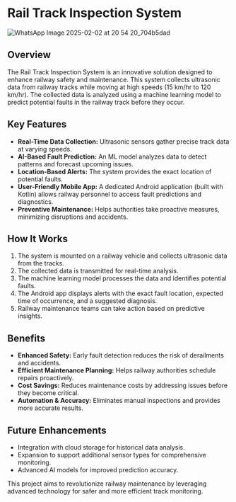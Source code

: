 # Rail Track Inspection System

![WhatsApp Image 2025-02-02 at 20 54 20_704b5dad](https://github.com/user-attachments/assets/6026823e-01f1-49e7-8650-94fb45061bd4)


## Overview
The Rail Track Inspection System is an innovative solution designed to enhance railway safety and maintenance. This system collects ultrasonic data from railway tracks while moving at high speeds (15 km/hr to 120 km/hr). The collected data is analyzed using a machine learning model to predict potential faults in the railway track before they occur.

## Key Features
- **Real-Time Data Collection:** Ultrasonic sensors gather precise track data at varying speeds.
- **AI-Based Fault Prediction:** An ML model analyzes data to detect patterns and forecast upcoming issues.
- **Location-Based Alerts:** The system provides the exact location of potential faults.
- **User-Friendly Mobile App:** A dedicated Android application (built with Kotlin) allows railway personnel to access fault predictions and diagnostics.
- **Preventive Maintenance:** Helps authorities take proactive measures, minimizing disruptions and accidents.

## How It Works
1. The system is mounted on a railway vehicle and collects ultrasonic data from the tracks.
2. The collected data is transmitted for real-time analysis.
3. The machine learning model processes the data and identifies potential faults.
4. The Android app displays alerts with the exact fault location, expected time of occurrence, and a suggested diagnosis.
5. Railway maintenance teams can take action based on predictive insights.

## Benefits
- **Enhanced Safety:** Early fault detection reduces the risk of derailments and accidents.
- **Efficient Maintenance Planning:** Helps railway authorities schedule repairs proactively.
- **Cost Savings:** Reduces maintenance costs by addressing issues before they become critical.
- **Automation & Accuracy:** Eliminates manual inspections and provides more accurate results.

## Future Enhancements
- Integration with cloud storage for historical data analysis.
- Expansion to support additional sensor types for comprehensive monitoring.
- Advanced AI models for improved prediction accuracy.

This project aims to revolutionize railway maintenance by leveraging advanced technology for safer and more efficient track monitoring.

